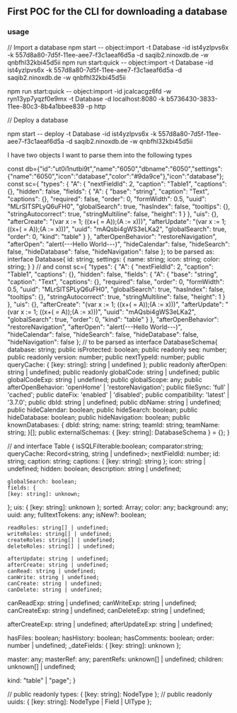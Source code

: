 ## First POC for the CLI for downloading a database


### usage

// Import a database
npm start  -- object:import -t Database -id ist4yzlpvs6x -k 557d8a80-7d5f-11ee-aee7-f3c1aeaf6d5a -d saqib2.ninoxdb.de -w qnbfhl32kbi45d5ii
npm run start:quick  -- object:import -t Database -id ist4yzlpvs6x -k 557d8a80-7d5f-11ee-aee7-f3c1aeaf6d5a -d saqib2.ninoxdb.de -w qnbfhl32kbi45d5ii

npm run start:quick  -- object:import -id jcalcacgz6fd -w ryn13yp7yqzf0e9mx -t Database -d localhost:8080 -k b5736430-3833-11ee-80c3-8b4a1bbee839 -p http  


// Deploy a database

npm start  -- deploy -t Database -id ist4yzlpvs6x -k 557d8a80-7d5f-11ee-aee7-f3c1aeaf6d5a -d saqib2.ninoxdb.de -w qnbfhl32kbi45d5ii




I have two objects
I want to parse them into the following types

const db={"id":"ut0i1nutbi9t","name":"6050","dbname":"6050","settings":{"name":"6050","icon":"database","color":"#9da9ce"},"icon":"database"};
const sc={
    "types": {
        "A": {
            "nextFieldId": 2,
            "caption": "Table1",
            "captions": {},
            "hidden": false,
            "fields": {
                "A": {
                    "base": "string",
                    "caption": "Text",
                    "captions": {},
                    "required": false,
                    "order": 0,
                    "formWidth": 0.5,
                    "uuid": "MLrSITSPLyQ6uFH0",
                    "globalSearch": true,
                    "hasIndex": false,
                    "tooltips": {},
                    "stringAutocorrect": true,
                    "stringMultiline": false,
                    "height": 1
                }
            },
            "uis": {},
            "afterCreate": "(var x := 1; ((x+( = A));(A := x)))",
            "afterUpdate": "(var x := 1; ((x+( = A));(A := x)))",
            "uuid": "mAQsbi4gWS3eLKa2",
            "globalSearch": true,
            "order": 0,
            "kind": "table"
        }
    },
    "afterOpenBehavior": "restoreNavigation",
    "afterOpen": "alert(---Hello World---)",
    "hideCalendar": false,
    "hideSearch": false,
    "hideDatabase": false,
    "hideNavigation": false
};
to be parsed as:
interface Database{
    id: string;
    settings: {
        name: string;
        icon: string;
        color: string;
    }
}
// and 
const sc={
    "types": {
        "A": {
            "nextFieldId": 2,
            "caption": "Table1",
            "captions": {},
            "hidden": false,
            "fields": {
                "A": {
                    "base": "string",
                    "caption": "Text",
                    "captions": {},
                    "required": false,
                    "order": 0,
                    "formWidth": 0.5,
                    "uuid": "MLrSITSPLyQ6uFH0",
                    "globalSearch": true,
                    "hasIndex": false,
                    "tooltips": {},
                    "stringAutocorrect": true,
                    "stringMultiline": false,
                    "height": 1
                }
            },
            "uis": {},
            "afterCreate": "(var x := 1; ((x+( = A));(A := x)))",
            "afterUpdate": "(var x := 1; ((x+( = A));(A := x)))",
            "uuid": "mAQsbi4gWS3eLKa2",
            "globalSearch": true,
            "order": 0,
            "kind": "table"
        }
    },
    "afterOpenBehavior": "restoreNavigation",
    "afterOpen": "alert(---Hello World---)",
    "hideCalendar": false,
    "hideSearch": false,
    "hideDatabase": false,
    "hideNavigation": false
};
// to be parsed as
interface DatabaseSchema{
    database: string;
    public isProtected: boolean;
    public readonly seq: number;
    public readonly version: number;
    public nextTypeId: number;
    public queryCache: { [key: string]: string | undefined };
    public readonly afterOpen: string | undefined;
    public readonly globalCode: string | undefined;
    public globalCodeExp: string | undefined;
    public globalScope: any;
    public afterOpenBehavior: 'openHome' | 'restoreNavigation';
    public fileSync: 'full' | 'cached';
    public dateFix: 'enabled' | 'disabled';
    public compatibility: 'latest' | '3.7.0';
    public dbId: string | undefined;
    public dbName: string | undefined;
    public hideCalendar: boolean;
    public hideSearch: boolean;
    public hideDatabase: boolean;
    public hideNavigation: boolean;
    public knownDatabases: {
        dbId: string;
        name: string;
        teamId: string;
        teamName: string;
    }[];
    public externalSchemas: { [key: string]: DatabaseSchema } = {};
}




// and
interface Table {
    isSQLFilterable:boolean;
    comparator:string;
   queryCache: Record<string, string | undefined>;
   nextFieldId: number;
    id: string;
    caption: string;
   captions: { [key: string]: string };
    icon: string | undefined;
    hidden: boolean;
    description: string | undefined;

    globalSearch: boolean;
    fields: {
    [key: string]: unknown;
  };
    uis: { [key: string]: unknown };
   sorted: Array<unknown>;
   color: any;
   background: any;
   uuid: any;
   fulltextTokens: any;
   isNew?: boolean;

    readRoles: string[] | undefined;
    writeRoles: string[] | undefined;
    createRoles: string[] | undefined;
    deleteRoles: string[] | undefined;

    afterUpdate: string | undefined;
    afterCreate: string | undefined;
    canRead: string | undefined;
    canWrite: string | undefined;
    canCreate: string | undefined;
    canDelete: string | undefined;

   canReadExp: string | undefined;
   canWriteExp: string | undefined;
   canCreateExp: string | undefined;
   canDeleteExp: string | undefined;

   afterCreateExp: string | undefined;
   afterUpdateExp: string | undefined;

   hasFiles: boolean;
   hasHistory: boolean;
   hasComments: boolean;
   order: number | undefined;
   _dateFields: { [key: string]: unknown };

   master: any;
   masterRef: any;
   parentRefs: unknown[] | undefined;
   children: unknown[] | undefined;

   kind: "table" | "page";
}



//    public readonly types: { [key: string]: NodeType };
// public readonly uuids: { [key: string]: NodeType | Field | UIType };
